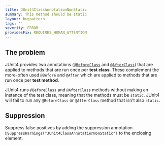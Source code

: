 ```yaml
---
title: JUnit4ClassAnnotationNonStatic
summary: This method should be static
layout: bugpattern
tags: ''
severity: ERROR
providesFix: REQUIRES_HUMAN_ATTENTION
---
```


<!--
*** AUTO-GENERATED, DO NOT MODIFY ***
To make changes, edit the @BugPattern annotation or the explanation in docs/bugpattern.
-->

## The problem
JUnit4 provides two annotations ([`@BeforeClass`][beforeclass] and
[`@AfterClass`][afterclass]) that are applied to methods that are run once per
**test class**. These complement the more-often used `@Before` and `@After`
which are applied to methods that are run once per **test method**.

JUnit4 runs `@BeforeClass` and `@AfterClass` methods without making an instance
of the test class, meaning that the methods must be `static`. JUnit4 will fail
to run any `@BeforeClass` or `@AfterClass` method that isn't also `static`.

[beforeclass]: http://junit.sourceforge.net/javadoc/org/junit/BeforeClass.html
[afterclass]: http://junit.sourceforge.net/javadoc/org/junit/AfterClass.html

## Suppression
Suppress false positives by adding the suppression annotation `@SuppressWarnings("JUnit4ClassAnnotationNonStatic")` to the enclosing element.
